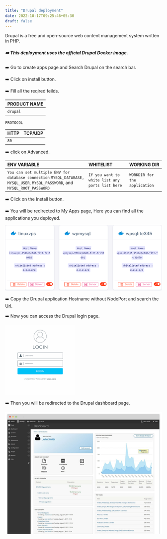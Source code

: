 ```yaml
---
title: "Drupal deployment"
date: 2022-10-17T09:25:46+05:30
draft: false
---
```


Drupal is a free and open-source web content management system written in PHP.

##### ➡️ This deployment uses the official Drupal Docker image.  

➡️ Go to create apps page and Search Drupal on the search bar.

➡️ Click on install button.

➡️ Fill all the reqired feilds.

| PRODUCT NAME  |
| :--------     | 
| `drupal`      |

`PROTOCOL`

| HTTP          | TCP/UDP       |
| :--------     | :--------     |
| `80`          |               |

➡️ click on Advanced.

| ENV VARIABLE                                                                                                                  |  WHITELIST                                                       |        WORKING DIR          |
| :---------                                                                                                                    | :--------                                                        |:----------------------------| 
| `You can set multiple ENV for database connection` `MYSQL_DATABASE, MYSQL_USER`, `MYSQL_PASSWORD`, and `MYSQL_ROOT_PASSWORD`  | `If you want to white list any ports list here`                  |`WORKDIR for the application`|

➡️ Click on the Install button.

➡️ You will be redirected to My Apps page, Here you can find all the applications you deployed.

![App Screenshot](images/myapps.png)

➡️ Copy the Drupal application Hostname without NodePort and search the Url. 

➡️ Now you can access the Drupal login page.

![App Screenshot](images/drupal-login.png)

➡️ Then you will be redirected to the Drupal dashboard page.

![App Screenshot](images/drupal-dashboard.png)



